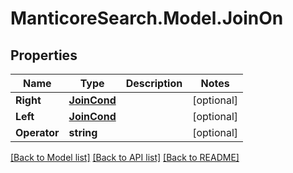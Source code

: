 # ManticoreSearch.Model.JoinOn

## Properties

Name | Type | Description | Notes
------------ | ------------- | ------------- | -------------
**Right** | [**JoinCond**](JoinCond.md) |  | [optional] 
**Left** | [**JoinCond**](JoinCond.md) |  | [optional] 
**Operator** | **string** |  | [optional] 

[[Back to Model list]](../README.md#documentation-for-models) [[Back to API list]](../README.md#documentation-for-api-endpoints) [[Back to README]](../README.md)

